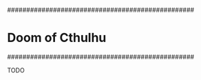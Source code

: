 #################################################
# 				Doom of Cthulhu					#
#################################################

TODO
